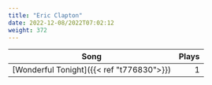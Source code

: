 ```yaml
---
title: "Eric Clapton"
date: 2022-12-08/2022T07:02:12
weight: 372
---
```




 Song | Plays 
----- | -----:
[Wonderful Tonight]({{< ref "t776830">}}) | 1
